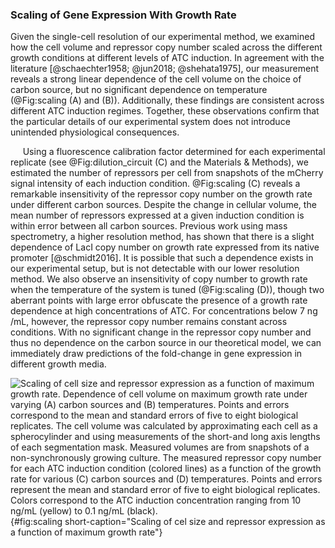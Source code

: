 ### Scaling of Gene Expression With Growth Rate

Given the single-cell resolution of our experimental method, we examined
how the cell volume and repressor copy number scaled across the
different growth conditions at different levels of ATC induction. In
agreement with the literature [@schaechter1958; @jun2018; @shehata1975], our measurement reveals a strong linear
dependence of the cell volume on the choice of carbon source, but no
significant dependence on temperature (@Fig:scaling (A) and (B)). Additionally, these
findings are consistent across different ATC induction regimes.
Together, these observations confirm that the particular details of our
experimental system does not introduce unintended physiological
consequences.

&nbsp;&nbsp;&nbsp;&nbsp;&nbsp;Using a fluorescence calibration factor determined for each experimental
replicate (see @Fig:dilution_circuit (C) and the Materials \&
Methods), we estimated the number of repressors per cell from snapshots
of the mCherry signal intensity of each induction condition. @Fig:scaling (C)
reveals a remarkable insensitivity of the repressor copy number on the growth rate under different carbon
sources. Despite the change in cellular volume, the mean number of
repressors expressed at a given induction condition is within error
between all carbon sources. Previous work using mass spectrometry, a
higher resolution method, has shown that there is a slight dependence of
LacI copy number on growth rate expressed from its native promoter [@schmidt2016]. It
is possible that such a dependence exists in our experimental setup, but
is not detectable with our lower resolution method. We also observe an
insensitivity of copy number to growth rate when the temperature of the
system is tuned (@Fig:scaling (D)), though two
aberrant points with large error obfuscate the presence of a growth
rate dependence at high concentrations of ATC. For concentrations below
7 ng /mL, however, the repressor copy number remains constant across
conditions. With no significant change in the repressor copy number and
thus no dependence on the carbon source in our theoretical model, we
can immediately draw predictions of the fold-change in gene expression
in different growth media.

![**Scaling of cell size and repressor expression as a function of maximum
growth rate.** Dependence of cell volume on maximum growth rate under varying
(A) carbon sources and (B) temperatures. Points and errors correspond to the
mean and standard errors of five to eight biological replicates. The cell volume
was calculated by approximating each cell as a spherocylinder and using
measurements of the short-and long axis lengths of each segmentation mask.
Measured volumes are from snapshots of a non-synchronously growing culture. The
measured repressor copy number for each ATC induction condition (colored lines)
as a function of the growth rate for various (C) carbon sources and (D)
temperatures. Points and errors represent the mean and standard error of five to
eight biological replicates. Colors correspond to the ATC induction
concentration ranging from 10 ng/mL (yellow) to 0.1 ng/mL
(black).](ch4_fig3){#fig:scaling short-caption="Scaling of cel size and
repressor expression as a function of maximum growth rate"}
